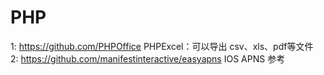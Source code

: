 PHP
========
1: https://github.com/PHPOffice PHPExcel：可以导出 csv、xls、pdf等文件    
2: https://github.com/manifestinteractive/easyapns IOS APNS 参考    
